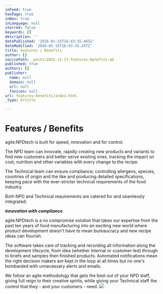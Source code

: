 ```yaml
---
inFeed: true
hasPage: true
inNav: true
inLanguage: null
starred: false
keywords: []
description: ''
datePublished: '2016-01-15T16:43:35.465Z'
dateModified: '2016-01-15T16:43:35.247Z'
title: Features / Benefits
author: []
sourcePath: _posts/2015-12-17-features-benefits.md
published: true
authors: []
publisher:
  name: null
  domain: null
  url: null
  favicon: null
url: features-benefits/index.html
_type: Article

---
```

# Features / Benefits

agile:NPDtech is built for speed, innovation and for control.

The NPD team can innovate, rapidly creating new products and variants to find new customers and better serve existing ones, tracking the impact on cost, nutrition and other variables with every change to the recipe. 

The Technical team can ensure compliance; controlling allergens, species, countries of origin and the like and producing detailed specifications, keeping pace with the ever-stricter technical requirements of the food industry. 

Both NPD and Technical requirements are catered for and seamlessly integrated:

_**innovation with compliance**_.

agile:NPDtech is a no compromise solution that takes our expertise from the past ten years of food manufacturing into an exciting new world where product development doesn't have to mean bureaucracy and new recipe ideas can flourish.

The software takes care of tracking and recording all information along the development lifecycle, from idea (whether internal or customer-led) through to briefs and samples then finished products. Automated notifications mean the right decision makers are kept in the loop at all times but no one's bombarded with unnecessary alerts and emails.

We follow an agile methodology that gets the best out of your NPD staff, giving full reign to their creative spirits, while giving your Technical staff the control that they - and your customers - need.
![](https://the-grid-user-content.s3-us-west-2.amazonaws.com/2b7e898d-8e03-4034-be4a-2ae68362a042.jpg)